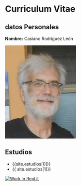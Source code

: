 # Curriculum Vitae

## datos Personales

**Nombre:** Casiano Rodríguez León

![](images/casianorodriguezleon2.png)

## Estudios

* {{site.estudios[0]}}
* {{ site.estudios[1]}}

[![Work in Repl.it](https://classroom.github.com/assets/work-in-replit-14baed9a392b3a25080506f3b7b6d57f295ec2978f6f33ec97e36a161684cbe9.svg)](https://classroom.github.com/online_ide?assignment_repo_id=3511572&assignment_repo_type=AssignmentRepo)
